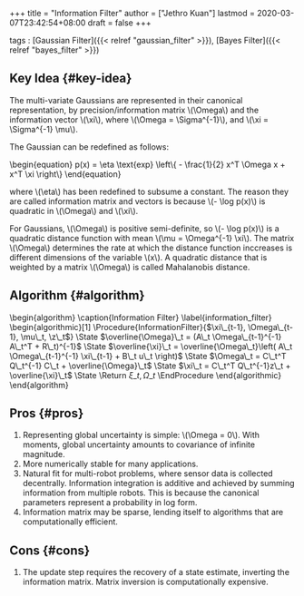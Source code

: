 +++
title = "Information Filter"
author = ["Jethro Kuan"]
lastmod = 2020-03-07T23:42:54+08:00
draft = false
+++

tags
: [Gaussian Filter]({{< relref "gaussian_filter" >}}), [Bayes Filter]({{< relref "bayes_filter" >}})


## Key Idea {#key-idea}

The multi-variate Gaussians are represented in their canonical
representation, by precision/information matrix \\(\Omega\\) and the
information vector \\(\xi\\), where \\(\Omega = \Sigma^{-1}\\), and \\(\xi =
\Sigma^{-1} \mu\\).

The Gaussian can be redefined as follows:

\begin{equation}
  p(x) = \eta \text{exp} \left\\{ - \frac{1}{2} x^T \Omega x + x^T \xi \right\\}
\end{equation}

where \\(\eta\\) has been redefined to subsume a constant. The reason they
are called information matrix and vectors is because \\(- \log p(x)\\) is
quadratic in \\(\Omega\\) and \\(\xi\\).

For Gaussians, \\(\Omega\\) is positive semi-definite, so \\(- \log p(x)\\) is
a quadratic distance function with mean \\(\mu = \Omega^{-1} \xi\\). The
matrix \\(\Omega\\) determines the rate at which the distance function
inccreases is different dimensions of the variable \\(x\\). A quadratic
distance that is weighted by a matrix \\(\Omega\\) is called Mahalanobis
distance.


## Algorithm {#algorithm}

\begin{algorithm}
  \caption{Information Filter}
  \label{information\_filter}
  \begin{algorithmic}[1]
    \Procedure{InformationFilter}{$\xi\_{t-1}, \Omega\_{t-1}, \mu\_t, \z\_t$}
    \State $\overline{\Omega}\_t = (A\_t \Omega\_{t-1}^{-1} A\_t^T + R\_t)^{-1}$
    \State $\overline{\xi}\_t = \overline{\Omega\_t}\left( A\_t
      \Omega\_{t-1}^{-1} \xi\_{t-1} + B\_t u\_t  \right)$
    \State $\Omega\_t = C\_t^T Q\_t^{-1} C\_t + \overline{\Omega}\_t$
    \State $\xi\_t = C\_t^T Q\_t^{-1}z\_t + \overline{\xi}\_t$
    \State \Return $\xi\_t, \Omega\_t$
    \EndProcedure
  \end{algorithmic}
\end{algorithm}


## Pros {#pros}

1.  Representing global uncertainty is simple: \\(\Omega = 0\\). With
    moments, global uncertainty amounts to covariance of infinite magnitude.
2.  More numerically stable for many applications.
3.  Natural fit for multi-robot problems, where sensor data is
    collected decentrally. Information integration is additive and
    achieved by summing information from multiple robots. This is
    because the canonical parameters represent a probability in log
    form.
4.  Information matrix may be sparse, lending itself to algorithms that
    are computationally efficient.


## Cons {#cons}

1.  The update step requires the recovery of a state estimate,
    inverting the information matrix. Matrix inversion is
    computationally expensive.

